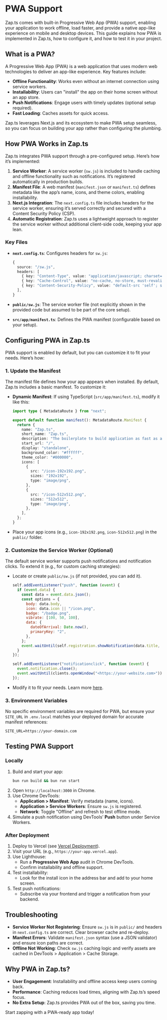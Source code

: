 # PWA Support

Zap.ts comes with built-in Progressive Web App (PWA) support, enabling your application to work offline, load faster, and provide a native app-like experience on mobile and desktop devices. This guide explains how PWA is implemented in Zap.ts, how to configure it, and how to test it in your project.

## What is a PWA?

A Progressive Web App (PWA) is a web application that uses modern web technologies to deliver an app-like experience. Key features include:

- **Offline Functionality**: Works even without an internet connection using service workers.
- **Installability**: Users can "install" the app on their home screen without an app store.
- **Push Notifications**: Engage users with timely updates (optional setup required).
- **Fast Loading**: Caches assets for quick access.

Zap.ts leverages Next.js and its ecosystem to make PWA setup seamless, so you can focus on building your app rather than configuring the plumbing.

## How PWA Works in Zap.ts

Zap.ts integrates PWA support through a pre-configured setup. Here’s how it’s implemented:

1. **Service Worker**: A service worker (`sw.js`) is included to handle caching and offline functionality such as notifications. It’s registered automatically in production builds.
2. **Manifest File**: A web manifest (`manifest.json` or `manifest.ts`) defines metadata like the app’s name, icons, and theme colors, enabling installability.
3. **Next.js Integration**: The `next.config.ts` file includes headers for the service worker, ensuring it’s served correctly and secured with a Content Security Policy (CSP).
4. **Automatic Registration**: Zap.ts uses a lightweight approach to register the service worker without additional client-side code, keeping your app lean.

### Key Files

- **`next.config.ts`**: Configures headers for `sw.js`:

  ```ts
  {
    source: "/sw.js",
    headers: [
      { key: "Content-Type", value: "application/javascript; charset=utf-8" },
      { key: "Cache-Control", value: "no-cache, no-store, must-revalidate" },
      { key: "Content-Security-Policy", value: "default-src 'self'; script-src 'self'" },
    ],
  }
  ```

- **`public/sw.js`**: The service worker file (not explicitly shown in the provided code but assumed to be part of the core setup).
- **`src/app/manifest.ts`**: Defines the PWA manifest (configurable based on your setup).

## Configuring PWA in Zap.ts

PWA support is enabled by default, but you can customize it to fit your needs. Here’s how:

### 1. Update the Manifest

The manifest file defines how your app appears when installed. By default, Zap.ts includes a basic manifest. To customize it:

- **Dynamic Manifest**: If using TypeScript (`src/app/manifest.ts`), modify it like this:

  ```ts
  import type { MetadataRoute } from "next";

  export default function manifest(): MetadataRoute.Manifest {
    return {
      name: "Zap.ts",
      short_name: "Zap.ts",
      description: "The boilerplate to build application as fast as a zap.",
      start_url: "/",
      display: "standalone",
      background_color: "#ffffff",
      theme_color: "#000000",
      icons: [
        {
          src: "/icon-192x192.png",
          sizes: "192x192",
          type: "image/png",
        },
        {
          src: "/icon-512x512.png",
          sizes: "512x512",
          type: "image/png",
        },
      ],
    };
  }
  ```

- Place your app icons (e.g., `icon-192x192.png`, `icon-512x512.png`) in the `public/` folder.

### 2. Customize the Service Worker (Optional)

The default service worker supports push notifications and notification clicks. To extend it (e.g., for custom caching strategies):

- Locate or create `public/sw.js` (if not provided, you can add it).

  ```js
  self.addEventListener("push", function (event) {
    if (event.data) {
      const data = event.data.json();
      const options = {
        body: data.body,
        icon: data.icon || "/icon.png",
        badge: "/badge.png",
        vibrate: [100, 50, 100],
        data: {
          dateOfArrival: Date.now(),
          primaryKey: "2",
        },
      };
      event.waitUntil(self.registration.showNotification(data.title, options));
    }
  });

  self.addEventListener("notificationclick", function (event) {
    event.notification.close();
    event.waitUntil(clients.openWindow("<https://your-website.com>"));
  });
  ```

- Modify it to fit your needs. Learn more [here](https://developer.mozilla.org/en-US/docs/Web/API/Service_Worker_API/Using_Service_Workers).

### 3. Environment Variables

No specific environment variables are required for PWA, but ensure your `SITE_URL` in `.env.local` matches your deployed domain for accurate manifest references:

```
SITE_URL=https://your-domain.com
```

## Testing PWA Support

### Locally

1. Build and start your app:
   ```bash
   bun run build && bun run start
   ```
2. Open `http://localhost:3000` in Chrome.
3. Use Chrome DevTools:
   - **Application > Manifest**: Verify metadata (name, icons).
   - **Application > Service Workers**: Ensure `sw.js` is registered.
   - **Network**: Toggle "Offline" and refresh to test offline mode.
4. Simulate a push notification using DevTools’ **Push** button under Service Workers.

### After Deployment

1. Deploy to Vercel (see [Vercel Deployment](/docs/deployment/vercel)).
2. Visit your URL (e.g., `https://your-app.vercel.app`).
3. Use Lighthouse:
   - Run a **Progressive Web App** audit in Chrome DevTools.
   - Confirm installability and offline support.
4. Test installability:
   - Look for the install icon in the address bar and add to your home screen.
5. Test push notifications:
   - Subscribe via your frontend and trigger a notification from your backend.

## Troubleshooting

- **Service Worker Not Registering**: Ensure `sw.js` is in `public/` and headers in `next.config.ts` are correct. Clear browser cache and re-deploy.
- **Manifest Errors**: Validate `manifest.json` syntax (use a JSON validator) and ensure icon paths are correct.
- **Offline Not Working**: Check `sw.js` caching logic and verify assets are cached in DevTools > Application > Cache Storage.

## Why PWA in Zap.ts?

- **User Engagement**: Installability and offline access keep users coming back.
- **Performance**: Caching reduces load times, aligning with Zap.ts’s speed focus.
- **No Extra Setup**: Zap.ts provides PWA out of the box, saving you time.

Start zapping with a PWA-ready app today!
